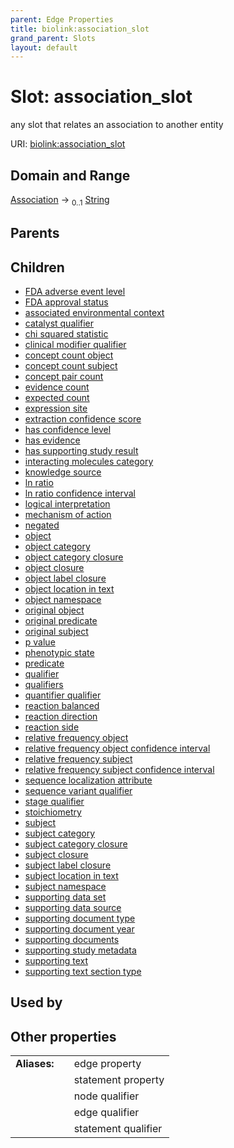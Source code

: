 ```yaml
---
parent: Edge Properties
title: biolink:association_slot
grand_parent: Slots
layout: default
---
```


# Slot: association_slot


any slot that relates an association to another entity

URI: [biolink:association_slot](https://w3id.org/biolink/vocab/association_slot)

## Domain and Range

[Association](Association.md) ->  <sub>0..1</sub> [String](types/String.md)

## Parents


## Children

 *  [FDA adverse event level](FDA_adverse_event_level.md)
 *  [FDA approval status](FDA_approval_status.md)
 *  [associated environmental context](associated_environmental_context.md)
 *  [catalyst qualifier](catalyst_qualifier.md)
 *  [chi squared statistic](chi_squared_statistic.md)
 *  [clinical modifier qualifier](clinical_modifier_qualifier.md)
 *  [concept count object](concept_count_object.md)
 *  [concept count subject](concept_count_subject.md)
 *  [concept pair count](concept_pair_count.md)
 *  [evidence count](evidence_count.md)
 *  [expected count](expected_count.md)
 *  [expression site](expression_site.md)
 *  [extraction confidence score](extraction_confidence_score.md)
 *  [has confidence level](has_confidence_level.md)
 *  [has evidence](has_evidence.md)
 *  [has supporting study result](has_supporting_study_result.md)
 *  [interacting molecules category](interacting_molecules_category.md)
 *  [knowledge source](knowledge_source.md)
 *  [ln ratio](ln_ratio.md)
 *  [ln ratio confidence interval](ln_ratio_confidence_interval.md)
 *  [logical interpretation](logical_interpretation.md)
 *  [mechanism of action](mechanism_of_action.md)
 *  [negated](negated.md)
 *  [object](object.md)
 *  [object category](object_category.md)
 *  [object category closure](object_category_closure.md)
 *  [object closure](object_closure.md)
 *  [object label closure](object_label_closure.md)
 *  [object location in text](object_location_in_text.md)
 *  [object namespace](object_namespace.md)
 *  [original object](original_object.md)
 *  [original predicate](original_predicate.md)
 *  [original subject](original_subject.md)
 *  [p value](p_value.md)
 *  [phenotypic state](phenotypic_state.md)
 *  [predicate](predicate.md)
 *  [qualifier](qualifier.md)
 *  [qualifiers](qualifiers.md)
 *  [quantifier qualifier](quantifier_qualifier.md)
 *  [reaction balanced](reaction_balanced.md)
 *  [reaction direction](reaction_direction.md)
 *  [reaction side](reaction_side.md)
 *  [relative frequency object](relative_frequency_object.md)
 *  [relative frequency object confidence interval](relative_frequency_object_confidence_interval.md)
 *  [relative frequency subject](relative_frequency_subject.md)
 *  [relative frequency subject confidence interval](relative_frequency_subject_confidence_interval.md)
 *  [sequence localization attribute](sequence_localization_attribute.md)
 *  [sequence variant qualifier](sequence_variant_qualifier.md)
 *  [stage qualifier](stage_qualifier.md)
 *  [stoichiometry](stoichiometry.md)
 *  [subject](subject.md)
 *  [subject category](subject_category.md)
 *  [subject category closure](subject_category_closure.md)
 *  [subject closure](subject_closure.md)
 *  [subject label closure](subject_label_closure.md)
 *  [subject location in text](subject_location_in_text.md)
 *  [subject namespace](subject_namespace.md)
 *  [supporting data set](supporting_data_set.md)
 *  [supporting data source](supporting_data_source.md)
 *  [supporting document type](supporting_document_type.md)
 *  [supporting document year](supporting_document_year.md)
 *  [supporting documents](supporting_documents.md)
 *  [supporting study metadata](supporting_study_metadata.md)
 *  [supporting text](supporting_text.md)
 *  [supporting text section type](supporting_text_section_type.md)

## Used by


## Other properties

|  |  |  |
| --- | --- | --- |
| **Aliases:** | | edge property |
|  | | statement property |
|  | | node qualifier |
|  | | edge qualifier |
|  | | statement qualifier |

